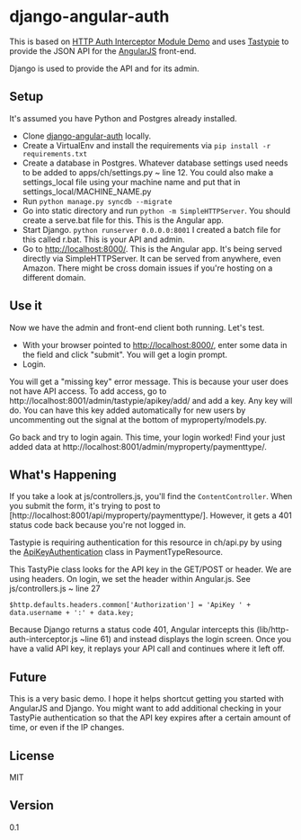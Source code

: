django-angular-auth
=========

This is based on [HTTP Auth Interceptor Module Demo] and uses [Tastypie] to provide the JSON API for the [AngularJS] front-end.

Django is used to provide the API and for its admin.

Setup
-----------

It's assumed you have Python and Postgres already installed.

* Clone [django-angular-auth] locally.
* Create a VirtualEnv and install the requirements via ```pip install -r requirements.txt```
* Create a database in Postgres. Whatever database settings used needs to be added to apps/ch/settings.py ~ line 12. You could also make a settings_local file using your machine name and put that in settings_local/MACHINE_NAME.py
* Run ```python manage.py syncdb --migrate```
* Go into static directory and run ```python -m SimpleHTTPServer```. You should create a serve.bat file for this. This is the Angular app.
* Start Django. ```python runserver 0.0.0.0:8001``` I created a batch file for this called r.bat. This is your API and admin.
* Go to [http://localhost:8000/]. This is the Angular app. It's being served directly via SimpleHTTPServer. It can be served from anywhere, even Amazon. There might be cross domain issues if you're hosting on a different domain.

Use it
----------
Now we have the admin and front-end client both running. Let's test.

* With your browser pointed to [http://localhost:8000/], enter some data in the field and click "submit". You will get a login prompt.
* Login.

You will get a "missing key" error message. This is because your user does not have API access. To add access, go to http://localhost:8001/admin/tastypie/apikey/add/ and add a key. Any key will do. You can have this key added automatically for new users by uncommenting out the signal at the bottom of myproperty/models.py.

Go back and try to login again. This time, your login worked! Find your just added data at http://localhost:8001/admin/myproperty/paymenttype/.

What's Happening
--------------
If you take a look at js/controllers.js, you'll find the ```ContentController```. When you submit the form, it's trying to post to [http://localhost:8001/api/myproperty/paymenttype/]. However, it gets a 401 status code back because you're not logged in.

Tastypie is requiring authentication for this resource in ch/api.py by using the [ApiKeyAuthentication] class in PaymentTypeResource.

This TastyPie class looks for the API key in the GET/POST or header. We are using headers. On login, we set the header within Angular.js. See js/controllers.js ~ line 27

```$http.defaults.headers.common['Authorization'] = 'ApiKey ' + data.username + ':' + data.key;```

Because Django returns a status code 401, Angular intercepts this (lib/http-auth-interceptor.js ~line 61) and instead displays the login screen. Once you have a valid API key, it replays your API call and continues where it left off.

Future
-------
This is a very basic demo. I hope it helps shortcut getting you started with AngularJS and Django. You might want to add additional checking in your TastyPie authentication so that the API key expires after a certain amount of time, or even if the IP changes.

License
-------
MIT

  [ed menendez]: http://menendez.com/about/
  [@edmenendez]: http://twitter.com/edmenendez
  [Tastypie]: http://tastypieapi.org/
  [HTTP Auth Interceptor Module Demo]: http://witoldsz.github.com/angular-http-auth/
  [AngularJS]: http://angularjs.org/
  [django-angular-auth]: https://github.com/edmenendez/django-angular-auth
  [ApiKeyAuthentication]: http://django-tastypie.readthedocs.org/en/latest/authentication_authorization.html#apikeyauthentication
  [http://localhost:8000/]: http://localhost:8000/

Version
-

0.1
